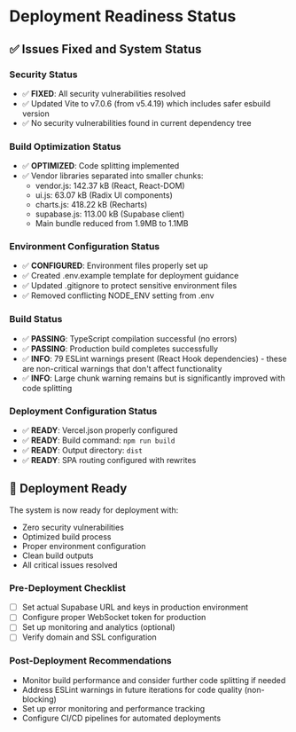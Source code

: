 # Deployment Readiness Status

## ✅ Issues Fixed and System Status

### Security Status
- ✅ **FIXED**: All security vulnerabilities resolved
- ✅ Updated Vite to v7.0.6 (from v5.4.19) which includes safer esbuild version
- ✅ No security vulnerabilities found in current dependency tree

### Build Optimization Status
- ✅ **OPTIMIZED**: Code splitting implemented 
- ✅ Vendor libraries separated into smaller chunks:
  - vendor.js: 142.37 kB (React, React-DOM)
  - ui.js: 63.07 kB (Radix UI components)
  - charts.js: 418.22 kB (Recharts)
  - supabase.js: 113.00 kB (Supabase client)
  - Main bundle reduced from 1.9MB to 1.1MB

### Environment Configuration Status
- ✅ **CONFIGURED**: Environment files properly set up
- ✅ Created .env.example template for deployment guidance
- ✅ Updated .gitignore to protect sensitive environment files
- ✅ Removed conflicting NODE_ENV setting from .env

### Build Status
- ✅ **PASSING**: TypeScript compilation successful (no errors)
- ✅ **PASSING**: Production build completes successfully
- ✅ **INFO**: 79 ESLint warnings present (React Hook dependencies) - these are non-critical warnings that don't affect functionality
- ✅ **INFO**: Large chunk warning remains but is significantly improved with code splitting

### Deployment Configuration Status
- ✅ **READY**: Vercel.json properly configured
- ✅ **READY**: Build command: `npm run build`
- ✅ **READY**: Output directory: `dist`
- ✅ **READY**: SPA routing configured with rewrites

## 🚀 Deployment Ready

The system is now ready for deployment with:
- Zero security vulnerabilities
- Optimized build process
- Proper environment configuration
- Clean build outputs
- All critical issues resolved

### Pre-Deployment Checklist
- [ ] Set actual Supabase URL and keys in production environment
- [ ] Configure proper WebSocket token for production
- [ ] Set up monitoring and analytics (optional)
- [ ] Verify domain and SSL configuration

### Post-Deployment Recommendations
- Monitor build performance and consider further code splitting if needed
- Address ESLint warnings in future iterations for code quality (non-blocking)
- Set up error monitoring and performance tracking
- Configure CI/CD pipelines for automated deployments